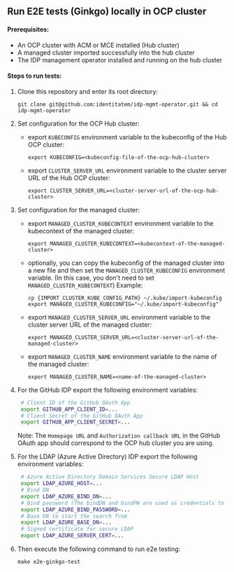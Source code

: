 [comment]: # ( Copyright Red Hat )
## Run E2E tests (Ginkgo) locally in OCP cluster

#### Prerequisites:
- An OCP cluster with ACM or MCE installed (Hub cluster)
- A managed cluster imported successfully into the hub cluster
- The IDP management operator installed and running on the hub cluster

#### Steps to run tests:

1. Clone this repository and enter its root directory:
    ```
    git clone git@github.com:identitatem/idp-mgmt-operator.git && cd idp-mgmt-operator
    ```

2. Set configuration for the OCP Hub cluster:
   - export `KUBECONFIG` environment variable to the kubeconfig of the Hub OCP cluster:
     ```
     export KUBECONFIG=<kubeconfig-file-of-the-ocp-hub-cluster>
     ```
   - export `CLUSTER_SERVER_URL` environment variable to the cluster server URL of the Hub OCP cluster:
     ```
     export CLUSTER_SERVER_URL=<cluster-server-url-of-the-ocp-hub-cluster>
     ```

3. Set configuration for the managed cluster:
   - export `MANAGED_CLUSTER_KUBECONTEXT` environment variable to the kubecontext of the managed cluster:

        ```
        export MANAGED_CLUSTER_KUBECONTEXT=<kubecontext-of-the-managed-cluster>
        ```
    - optionally, you can copy the kubeconfig of the managed cluster into a new file and then set the `MANAGED_CLUSTER_KUBECONFIG` environment variable. (In this case, you don't need to set `MANAGED_CLUSTER_KUBECONTEXT`)
     Example:
      ```
      cp {IMPORT_CLUSTER_KUBE_CONFIG_PATH} ~/.kube/import-kubeconfig
      export MANAGED_CLUSTER_KUBECONFIG="~/.kube/import-kubeconfig"
      ```
   - export `MANAGED_CLUSTER_SERVER_URL` environment variable to the cluster server URL of the managed cluster:
     ```
     export MANAGED_CLUSTER_SERVER_URL=<cluster-server-url-of-the-managed-cluster>
     ```
   - export `MANAGED_CLUSTER_NAME` environment variable to the name of the managed cluster:
     ```
     export MANAGED_CLUSTER_NAME=<name-of-the-managed-cluster>
     ```

4. For the GitHub IDP export the following environment variables:
    ```bash
     # Client ID of the GitHub OAuth App
     export GITHUB_APP_CLIENT_ID=...
     # Client Secret of the GitHub OAuth App
     export GITHUB_APP_CLIENT_SECRET=...   
     ```
    Note: The `Homepage URL` and `Authorization callback URL` in the GitHub OAuth app should correspond to the OCP hub cluster you are using.

5. For the LDAP (Azure Active Directory) IDP export the following environment variables:
    ```bash
     # Azure Active Directory Domain Services Secure LDAP Host
     export LDAP_AZURE_HOST=...
     # Bind DN
     export LDAP_AZURE_BIND_DN=...
     # Bind password (The bindDN and bindPW are used as credentials to search for users and passwords)
     export LDAP_AZURE_BIND_PASSWORD=...
     # Base DN to start the search from
     export LDAP_AZURE_BASE_DN=...
     # Signed certificate for secure LDAP
     export LDAP_AZURE_SERVER_CERT=...     
     ```
 
6. Then execute the following command to run e2e testing:

    ```
    make e2e-ginkgo-test
    ```
